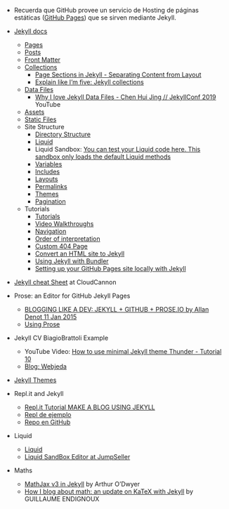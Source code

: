 * Recuerda que GitHub provee un servicio de Hosting de páginas estáticas ([GitHub Pages](https://pages.github.com/)) que se sirven mediante Jekyll.

* [Jekyll docs](https://jekyllrb.com/docs/)
  *   [Pages](https://jekyllrb.com/docs/pages/)
  *   [Posts](https://jekyllrb.com/docs/posts/)
  *   [Front Matter](https://jekyllrb.com/docs/front-matter/)
  *   [Collections](https://jekyllrb.com/docs/collections/)
         *   [Page Sections in Jekyll - Separating Content from Layout](https://dev-notes.eu/2016/08/page-sections-in-jekyll-seperating-content-from-layout/)
         * [Explain like I’m five: Jekyll collections](https://ben.balter.com/2015/02/20/jekyll-collections/)
  *   [Data Files](https://jekyllrb.com/docs/datafiles/)
         * [Why I love Jekyll Data Files - Chen Hui Jing // JekyllConf 2019](https://youtu.be/CERXESTZ5w4) YouTube
  *   [Assets](https://jekyllrb.com/docs/assets/)
  *   [Static Files](https://jekyllrb.com/docs/static-files/)
  * Site Structure
    *   [Directory Structure](https://jekyllrb.com/docs/structure/)
    *   [Liquid](https://jekyllrb.com/docs/liquid/)
      * Liquid Sandbox: [You can test your Liquid code here. This sandbox only loads the default Liquid methods ](https://jumpseller.com/support/liquid-sandbox/)
    *   [Variables](https://jekyllrb.com/docs/variables/)
    *   [Includes](https://jekyllrb.com/docs/includes/)
    *   [Layouts](https://jekyllrb.com/docs/layouts/)
    *   [Permalinks](https://jekyllrb.com/docs/permalinks/)
    *   [Themes](https://jekyllrb.com/docs/themes/)
    *   [Pagination](https://jekyllrb.com/docs/pagination/)
  * Tutorials
    *   [Tutorials](https://jekyllrb.com/tutorials/home/)
    *   [Video Walkthroughs](https://jekyllrb.com/tutorials/video-walkthroughs/)
    *   [Navigation](https://jekyllrb.com/tutorials/navigation/)
    *   [Order of interpretation](https://jekyllrb.com/tutorials/orderofinterpretation/)
    *   [Custom 404 Page](https://jekyllrb.com/tutorials/custom-404-page/)
    *   [Convert an HTML site to Jekyll](https://jekyllrb.com/tutorials/convert-site-to-jekyll/)
    *   [Using Jekyll with Bundler](https://jekyllrb.com/tutorials/using-jekyll-with-bundler/)
    * [Setting up your GitHub Pages site locally with Jekyll](https://help.github.jp/enterprise/2.11/user/articles/setting-up-your-github-pages-site-locally-with-jekyll/)

* [Jekyll cheat Sheet](https://learn.cloudcannon.com/jekyll-cheat-sheet/) at CloudCannon

* Prose: an Editor for GitHub Jekyll Pages
  * [BLOGGING LIKE A DEV: JEKYLL + GITHUB + PROSE.IO by Allan Denot 11 Jan 2015](https://allandenot.com/development/2015/01/11/blogging-like-a-dev-jekyll-github-prose-io.html)
  * [Using Prose](https://www.websbytodd.com/documentation/using-prose/#introduction)

*   Jekyll CV BiagioBrattoli Example
    - YouTube Video: [How to use minimal Jekyll theme Thunder - Tutorial 10](https://youtu.be/T2nx6tj-ZH4)
    - [Blog: Webjeda](https://blog.webjeda.com/)
* [Jekyll Themes](https://jekyll-themes.com/free/)

* Repl.it and Jekyll
  * [Repl.it Tutorial MAKE A BLOG USING JEKYLL](https://repl.it/talk/learn/GUIDE-MAKE-A-BLOG-USING-JEKYLL-POG-ALERT-KEK-HAHAYES-ENDORSED/59021)
  * [Repl de ejemplo](https://repl.it/@sourcerose/JekyllBlog#main.sh)
  * [Repo en GitHub](https://github.com/barryclark/jekyll-now.git)

* Liquid
  * [Liquid](https://shopify.github.io/liquid/)
  * [Liquid SandBox Editor at JumpSeller](https://jumpseller.com/support/liquid-sandbox/)

* Maths
  * [MathJax v3 in Jekyll]([MathJax](https://quuxplusone.github.io/blog/2020/08/19/mathjax-v3-in-jekyll/)) by Arthur O’Dwyer
  * [How I blog about math: an update on KaTeX with Jekyll](https://gendignoux.com/blog/2020/05/23/katex.html) by GUILLAUME ENDIGNOUX
  